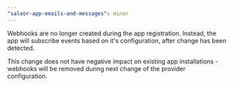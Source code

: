 ```yaml
---
"saleor-app-emails-and-messages": minor
---
```


Webhooks are no longer created during the app registration. Instead, the app will subscribe events based on it's configuration, after change has been detected.

This change does not have negative impact on existing app installations - webhooks will be removed during next change of the provider configuration.

